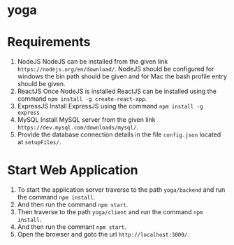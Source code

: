 # yoga

# Requirements
1. NodeJS
    NodeJS can be installed from the given link `https://nodejs.org/en/download/`. NodeJS should be configured for windows the bin path should be given and for Mac the bash profile entry should be given.
2. ReactJS
    Once NodeJS is installed ReactJS can be installed using the command `npm install -g create-react-app`.
3. ExpressJS
    Install ExpressJS using the command `npm install -g express`
4. MySQL
    Install MySQL server from the given link `https://dev.mysql.com/downloads/mysql/`.
5. Provide the database connection details in the file `config.json` located at `setupFiles/`.

# Start Web Application
1. To start the application server traverse to the path `yoga/backend` and run the command `npm install`.
2. And then run the command `npm start`.
3. Then traverse to the path `yoga/client` and run the command `npm install`.
4. And then run the commant `npm start`.
5. Open the browser and goto the url `http://localhost:3000/`.
